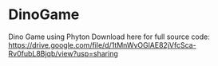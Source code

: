 # DinoGame
Dino Game using Phyton
Download here for full source code:
https://drive.google.com/file/d/1tMnWvOGlAE82jVfcSca-Rv0fubL8Bjqb/view?usp=sharing
